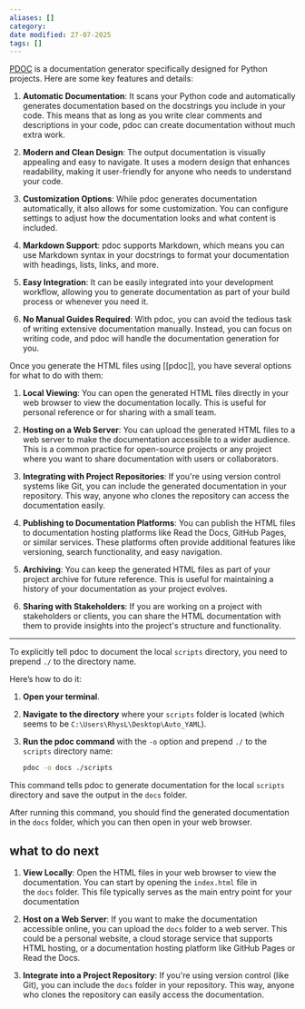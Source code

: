 ```yaml
---
aliases: []
category:
date modified: 27-07-2025
tags: []
---
```

[PDOC](https://pdoc.dev/) is a documentation generator specifically designed for Python projects. Here are some key features and details:

1. **Automatic Documentation**: It scans your Python code and automatically generates documentation based on the docstrings you include in your code. This means that as long as you write clear comments and descriptions in your code, pdoc can create documentation without much extra work.

2. **Modern and Clean Design**: The output documentation is visually appealing and easy to navigate. It uses a modern design that enhances readability, making it user-friendly for anyone who needs to understand your code.

3. **Customization Options**: While pdoc generates documentation automatically, it also allows for some customization. You can configure settings to adjust how the documentation looks and what content is included.

4. **Markdown Support**: pdoc supports Markdown, which means you can use Markdown syntax in your docstrings to format your documentation with headings, lists, links, and more.

5. **Easy Integration**: It can be easily integrated into your development workflow, allowing you to generate documentation as part of your build process or whenever you need it.

6. **No Manual Guides Required**: With pdoc, you can avoid the tedious task of writing extensive documentation manually. Instead, you can focus on writing code, and pdoc will handle the documentation generation for you.

Once you generate the HTML files using [[pdoc]], you have several options for what to do with them:

1. **Local Viewing**: You can open the generated HTML files directly in your web browser to view the documentation locally. This is useful for personal reference or for sharing with a small team.

2. **Hosting on a Web Server**: You can upload the generated HTML files to a web server to make the documentation accessible to a wider audience. This is a common practice for open-source projects or any project where you want to share documentation with users or collaborators.

3. **Integrating with Project Repositories**: If you're using version control systems like Git, you can include the generated documentation in your repository. This way, anyone who clones the repository can access the documentation easily.

4. **Publishing to Documentation Platforms**: You can publish the HTML files to documentation hosting platforms like Read the Docs, GitHub Pages, or similar services. These platforms often provide additional features like versioning, search functionality, and easy navigation.

5. **Archiving**: You can keep the generated HTML files as part of your project archive for future reference. This is useful for maintaining a history of your documentation as your project evolves.

6. **Sharing with Stakeholders**: If you are working on a project with stakeholders or clients, you can share the HTML documentation with them to provide insights into the project's structure and functionality.

---
To explicitly tell pdoc to document the local `scripts` directory, you need to prepend `./` to the directory name.

Here’s how to do it:

1. **Open your terminal**.
2. **Navigate to the directory** where your `scripts` folder is located (which seems to be `C:\Users\RhysL\Desktop\Auto_YAML`).
3. **Run the pdoc command** with the `-o` option and prepend `./` to the `scripts` directory name:

   ```bash
   pdoc -o docs ./scripts
   ```

This command tells pdoc to generate documentation for the local `scripts` directory and save the output in the `docs` folder.

After running this command, you should find the generated documentation in the `docs` folder, which you can then open in your web browser.

## what to do next

1. **View Locally**: Open the HTML files in your web browser to view the documentation. You can start by opening the `index.html` file in the `docs` folder. This file typically serves as the main entry point for your documentation

2. **Host on a Web Server**: If you want to make the documentation accessible online, you can upload the `docs` folder to a web server. This could be a personal website, a cloud storage service that supports HTML hosting, or a documentation hosting platform like GitHub Pages or Read the Docs.
    
3. **Integrate into a Project Repository**: If you're using version control (like Git), you can include the `docs` folder in your repository. This way, anyone who clones the repository can easily access the documentation.